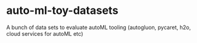 # auto-ml-toy-datasets
A bunch of data sets to evaluate autoML tooling (autogluon, pycaret, h2o, cloud services for autoML etc)
